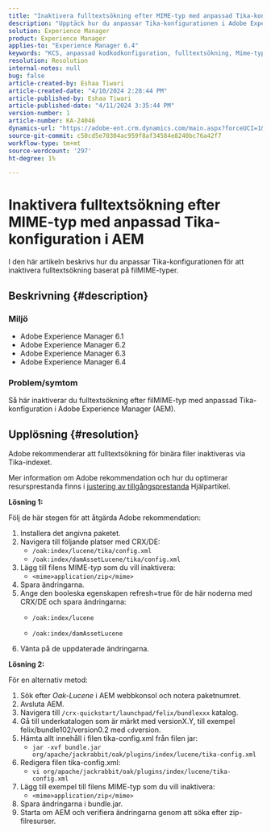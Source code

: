 ```yaml
---
title: "Inaktivera fulltextsökning efter MIME-typ med anpassad Tika-konfiguration i AEM"
description: "Upptäck hur du anpassar Tika-konfigurationen i Adobe Experience Manager för att inaktivera fulltextsökning baserat på filMIME-typer."
solution: Experience Manager
product: Experience Manager
applies-to: "Experience Manager 6.4"
keywords: "KCS, anpassad kodkodkonfiguration, fulltextsökning, Mime-typ, AEM, prestandajustering för tillgångar, CRX/DE, Lucene-index, Oak-index, webbkonsol, How-to"
resolution: Resolution
internal-notes: null
bug: false
article-created-by: Eshaa Tiwari
article-created-date: "4/10/2024 2:28:44 PM"
article-published-by: Eshaa Tiwari
article-published-date: "4/11/2024 3:35:44 PM"
version-number: 1
article-number: KA-24046
dynamics-url: "https://adobe-ent.crm.dynamics.com/main.aspx?forceUCI=1&pagetype=entityrecord&etn=knowledgearticle&id=6ef70c9c-46f7-ee11-a1fd-6045bd026dc7"
source-git-commit: c50cd5e70304ac959f8af34584e8240bc76a42f7
workflow-type: tm+mt
source-wordcount: '297'
ht-degree: 1%

---
```


# Inaktivera fulltextsökning efter MIME-typ med anpassad Tika-konfiguration i AEM


I den här artikeln beskrivs hur du anpassar Tika-konfigurationen för att inaktivera fulltextsökning baserat på filMIME-typer.

## Beskrivning {#description}


### Miljö

- Adobe Experience Manager 6.1
- Adobe Experience Manager 6.2
- Adobe Experience Manager 6.3
- Adobe Experience Manager 6.4


### Problem/symtom

Så här inaktiverar du fulltextsökning efter filMIME-typ med anpassad Tika-konfiguration i Adobe Experience Manager (AEM).


## Upplösning {#resolution}


Adobe rekommenderar att fulltextsökning för binära filer inaktiveras via Tika-indexet.

Mer information om Adobe rekommendation och hur du optimerar resursprestanda finns i [justering av tillgångsprestanda](https://helpx.adobe.com/ca/experience-manager/kb/Asset-Performance-Tuning.html) Hjälpartikel.

<b>Lösning 1:</b>

Följ de här stegen för att åtgärda Adobe rekommendation:

1. Installera det angivna paketet.
2. Navigera till följande platser med CRX/DE:
   - `/oak:index/lucene/tika/config.xml`
   - `/oak:index/damAssetLucene/tika/config.xml`
3. Lägg till filens MIME-typ som du vill inaktivera:
   - `<mime>application/zip</mime>`
4. Spara ändringarna.
5. Ange den booleska egenskapen refresh=true för de här noderna med CRX/DE och spara ändringarna:
   - `/oak:index/lucene`


   - `/oak:index/damAssetLucene`
6. Vänta på de uppdaterade ändringarna.


<b>Lösning 2:</b>

För en alternativ metod:

1. Sök efter *Oak-Lucene* i AEM webbkonsol och notera paketnumret.
2. Avsluta AEM.
3. Navigera till `/crx-quickstart/launchpad/felix/bundlexxx` katalog.
4. Gå till underkatalogen som är märkt med versionX.Y, till exempel felix/bundle102/version0.2 med `cd`version.
5. Hämta allt innehåll i filen tika-config.xml från filen jar:
   - `jar -xvf bundle.jar org/apache/jackrabbit/oak/plugins/index/lucene/tika-config.xml`
6. Redigera filen tika-config.xml:
   - `vi org/apache/jackrabbit/oak/plugins/index/lucene/tika-config.xml`
7. Lägg till exempel till filens MIME-typ som du vill inaktivera:
   - `<mime>application/zip</mime>`
8. Spara ändringarna i bundle.jar.
9. Starta om AEM och verifiera ändringarna genom att söka efter zip-filresurser.

